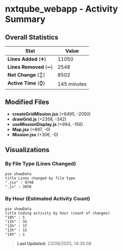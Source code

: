 # nxtqube_webapp - Activity Summary 

## Overall Statistics

| Stat                   | Value                                                             |
| ---------------------- | ----------------------------------------------------------------- |
| **Lines Added** (➕)   | 11050                                          |
| **Lines Removed** (➖) | 2548                                        |
| **Net Change** (↕)    | 8502                |
| **Active Time** (⌚)   | 145 minutes |


## Modified Files
- **createGridMission.jsx** (+6495, -2050)
- **drawGrid.js** (+2358, -342)
- **useMissionDisplay.js** (+994, -156)
- **Map.jsx** (+897, -0)
- **Mission.jsx** (+306, -0)

## Visualizations

### By File Type (Lines Changed)

```mermaid
pie showData
title Lines changed by file type
".jsx" : 9748
".js" : 3850
```

### By Hour (Estimated Activity Count)

```mermaid
pie showData
title Coding activity by hour (count of changes)
"10h" : 5
"11h" : 35
"12h" : 37
"13h" : 15
"14h" : 1
```


> **Last Updated:** 23/09/2025, 14:35:08
